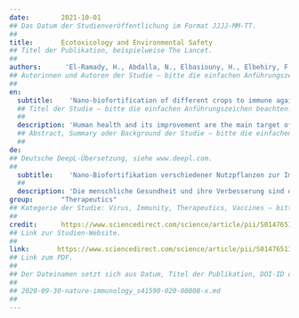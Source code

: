 ```yaml
---
date:        2021-10-01
## Das Datum der Studienveröffentlichung im Format JJJJ-MM-TT.
##
title:       Ecotoxicology and Environmental Safety
## Titel der Publikation, beispielweise The Lancet.
##
authors:      'El-Ramady, H., Abdalla, N., Elbasiouny, H., Elbehiry, F., Elsakhawy, T., Omara, A. E., Amer, M., Bayoumi, Y., Shalaby, T. A., Eid, Y. & Zia-Ur-Rehman, M.'
## Autorinnen und Autoren der Studie – bitte die einfachen Anführungszeichen beachten!
##
en:
  subtitle:    'Nano-biofortification of different crops to immune against COVID-19: A review'
  ## Titel der Studie – bitte die einfachen Anführungszeichen beachten!
  ##
  description: 'Human health and its improvement are the main target of several studies related to medical, agricultural and industrial sciences. The human health is the primary conclusion of many studies. The improving of human health may include supplying the people with enough and safe nutrients against malnutrition to fight against multiple diseases like COVID-19. Biofortification is a process by which the edible plants can be enriched with essential nutrients for human health against malnutrition. After the great success of biofortification approach in the human struggle against malnutrition, a new biotechnological tool in enriching the crops with essential nutrients in the form of nanoparticles to supplement human diet with balanced diet is called nano-biofortification. Nano biofortification can be achieved by applying the nano particles of essential nutrients (e.g., Cu, Fe, Se and Zn) foliar or their nano-fertilizers in soils or waters. Not all essential nutrients for human nutrition can be biofortified in the nano-form using all edible plants but there are several obstacles prevent this approach. These stumbling blocks are increased due to COVID-19 and its problems including the global trade, global breakdown between countries, and global crisis of food production. The main target of this review was to evaluate the nano-biofortification process and its using against malnutrition as a new approach in the era of COVID-19. This review also opens many questions, which are needed to be answered like is nano-biofortification a promising solution against malnutrition? Is COVID-19 will increase the global crisis of malnutrition? What is the best method of applied nano-nutrients to achieve nano-biofortification? What are the challenges of nano-biofortification during and post of the COVID-19?'
  ## Abstract, Summary oder Background der Studie – bitte die einfachen Anführungszeichen beachten!
  ##
de: 
## Deutsche DeepL-Übersetzung, siehe www.deepl.com.
##
  subtitle:    'Nano-Biofortifikation verschiedener Nutzpflanzen zur Immunisierung gegen COVID-19: Eine Übersicht'
  ##
  description: 'Die menschliche Gesundheit und ihre Verbesserung sind das Hauptziel verschiedener Studien in den Bereichen Medizin, Landwirtschaft und Industrie. Die menschliche Gesundheit ist die wichtigste Schlussfolgerung vieler Studien. Die Verbesserung der menschlichen Gesundheit kann darin bestehen, die Menschen mit ausreichend und sicheren Nährstoffen zu versorgen, um Unterernährung zu bekämpfen und gegen verschiedene Krankheiten wie COVID-19 anzugehen. Die Biofortifikation ist ein Verfahren, mit dem essbare Pflanzen mit essentiellen Nährstoffen angereichert werden können, um die menschliche Gesundheit zu fördern und Unterernährung zu bekämpfen. Nach dem großen Erfolg der Biofortifikation im Kampf gegen die Unterernährung des Menschen wird ein neues biotechnologisches Instrument zur Anreicherung von Nutzpflanzen mit essenziellen Nährstoffen in Form von Nanopartikeln zur Ergänzung der menschlichen Ernährung durch eine ausgewogene Ernährung als Nano-Biofortifikation bezeichnet. Die Nano-Biofortifikation kann durch die Ausbringung von Nanopartikeln essentieller Nährstoffe (z. B. Cu, Fe, Se und Zn) über das Laub oder als Nanodünger in Böden oder Gewässern erreicht werden. Nicht alle essentiellen Nährstoffe für die menschliche Ernährung können in Nanoform mit allen essbaren Pflanzen biofortifiziert werden, aber es gibt mehrere Hindernisse, die diesen Ansatz verhindern. Diese Hindernisse werden durch COVID-19 und die damit verbundenen Probleme wie den globalen Handel, die globale Aufteilung zwischen den Ländern und die globale Krise der Lebensmittelproduktion noch verstärkt. Das Hauptziel dieser Übersichtsarbeit war es, den Prozess der Nano-Biofortifikation und seinen Einsatz gegen Unterernährung als neuen Ansatz in der Ära von COVID-19 zu bewerten. Dieser Bericht wirft auch viele Fragen auf, die beantwortet werden müssen, wie z.B.: Ist die Nano-Biofortifikation eine vielversprechende Lösung gegen Unterernährung? Wird COVID-19 die globale Krise der Unterernährung verschärfen? Was ist die beste Methode zur Anwendung von Nanonährstoffen, um eine Nano-Biofortifikation zu erreichen? Was sind die Herausforderungen der Nano-Biofortifikation während und nach der COVID-19?'
group:       "Therapeutics"
## Kategorie der Studie: Virus, Immunity, Therapeutics, Vaccines – bitte die Anführungszeichen beachten!
##
credit:      https://www.sciencedirect.com/science/article/pii/S0147651321006126
## Link zur Studien-Website.
##
link:       https://www.sciencedirect.com/science/article/pii/S0147651321006126/pdfft?md5=0d57ae809941bc711d4c17924b833a41&pid=1-s2.0-S0147651321006126-main.pdf
## Link zum PDF.
##
## Der Dateinamen setzt sich aus Datum, Titel der Publikation, DOI-ID der Studie (nach dem letzten Slash) und der Dateiendung zusammen. Bitte den Unterstrich vor der DOI-ID beachten!
##
## 2020-09-30-nature-immunology_s41590-020-00808-x.md
##
---
```

<object data="{{ page.link }}" style='height:calc(100vh - 400px); width: 100%' type='application/pdf'></object>
